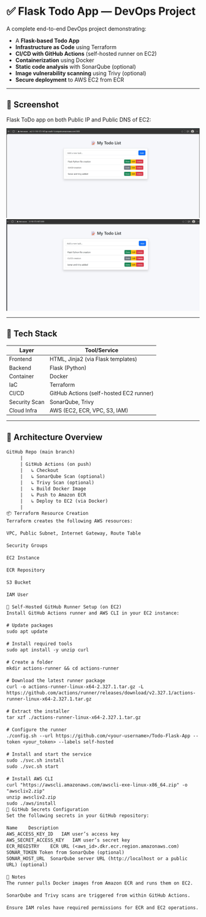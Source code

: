 # ✅ Flask Todo App — DevOps Project

A complete end-to-end DevOps project demonstrating:

- A **Flask-based Todo App**
- **Infrastructure as Code** using Terraform
- **CI/CD with GitHub Actions** (self-hosted runner on EC2)
- **Containerization** using Docker
- **Static code analysis** with SonarQube (optional)
- **Image vulnerability scanning** using Trivy (optional) 
- **Secure deployment** to AWS EC2 from ECR

---

## 📸 Screenshot

Flask ToDo app on both Public IP and Public DNS of EC2:

<img src="assets/dns.png" width="800"/>
<img src="assets/public-ip.png" width="800"/>

---

## 🚀 Tech Stack

| Layer         | Tool/Service                           |
|---------------|----------------------------------------|
| Frontend      | HTML, Jinja2 (via Flask templates)     |
| Backend       | Flask (Python)                         |
| Container     | Docker                                 |
| IaC           | Terraform                              |
| CI/CD         | GitHub Actions (self-hosted EC2 runner)|
| Security Scan | SonarQube, Trivy                       |
| Cloud Infra   | AWS (EC2, ECR, VPC, S3, IAM)           |

---

## 🧱 Architecture Overview

```text
GitHub Repo (main branch)
     |
     | GitHub Actions (on push)
     |   ↳ Checkout
     |   ↳ SonarQube Scan (optional)
     |   ↳ Trivy Scan (optional)
     |   ↳ Build Docker Image
     |   ↳ Push to Amazon ECR
     |   ↳ Deploy to EC2 (via Docker)
     |
📦 Terraform Resource Creation
Terraform creates the following AWS resources:

VPC, Public Subnet, Internet Gateway, Route Table

Security Groups

EC2 Instance

ECR Repository

S3 Bucket

IAM User

🏃 Self-Hosted GitHub Runner Setup (on EC2)
Install GitHub Actions runner and AWS CLI in your EC2 instance:

# Update packages
sudo apt update

# Install required tools
sudo apt install -y unzip curl

# Create a folder
mkdir actions-runner && cd actions-runner

# Download the latest runner package
curl -o actions-runner-linux-x64-2.327.1.tar.gz -L https://github.com/actions/runner/releases/download/v2.327.1/actions-runner-linux-x64-2.327.1.tar.gz

# Extract the installer
tar xzf ./actions-runner-linux-x64-2.327.1.tar.gz

# Configure the runner
./config.sh --url https://github.com/<your-username>/Todo-Flask-App --token <your_token> --labels self-hosted

# Install and start the service
sudo ./svc.sh install
sudo ./svc.sh start

# Install AWS CLI
curl "https://awscli.amazonaws.com/awscli-exe-linux-x86_64.zip" -o "awscliv2.zip"
unzip awscliv2.zip
sudo ./aws/install
🔐 GitHub Secrets Configuration
Set the following secrets in your GitHub repository:

Name	Description
AWS_ACCESS_KEY_ID	IAM user’s access key
AWS_SECRET_ACCESS_KEY	IAM user’s secret key
ECR_REGISTRY	ECR URL (<aws_id>.dkr.ecr.region.amazonaws.com)
SONAR_TOKEN	Token from SonarQube (optional)
SONAR_HOST_URL	SonarQube server URL (http://localhost or a public URL) (optional)

📌 Notes
The runner pulls Docker images from Amazon ECR and runs them on EC2.

SonarQube and Trivy scans are triggered from within GitHub Actions.

Ensure IAM roles have required permissions for ECR and EC2 operations.

